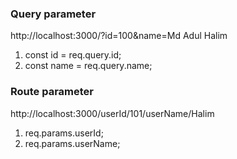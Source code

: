 ### Query parameter
http://localhost:3000/?id=100&name=Md Adul Halim

1. const id = req.query.id;
2. const name = req.query.name;

### Route parameter
http://localhost:3000/userId/101/userName/Halim

1. req.params.userId;
2. req.params.userName;

